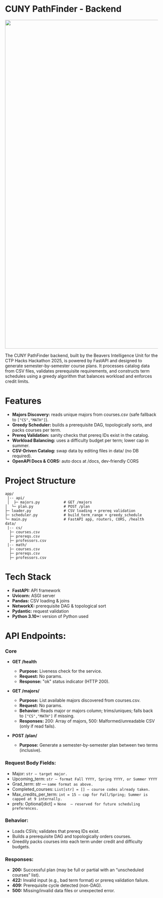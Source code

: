 # CUNY PathFinder - Backend
<div align="center"><img width="1920" height="1080" alt="CTP Hacks Presentation" src="https://github.com/user-attachments/assets/7c872add-b904-468f-9933-064d8f63f8ff"/></div>

The CUNY PathFinder backend, built by the Beavers Intelligence Unit for the CTP Hacks Hackathon 2025, is powered by FastAPI and designed to generate semester-by-semester course plans. It processes catalog data from CSV files, validates prerequisite requirements, and constructs term schedules using a greedy algorithm that balances workload and enforces credit limits.


# Features
- **Majors Discovery:** reads unique majors from courses.csv (safe fallback to ```["CS","MATH"]```).
- **Greedy Scheduler:** builds a prerequisite DAG, topologically sorts, and packs courses per term.
- **Prereq Validation:** sanity checks that prereq IDs exist in the catalog.
- **Workload Balancing:** uses a difficulty budget per term; lower cap in summer.
- **CSV-Driven Catalog:** swap data by editing files in data/ (no DB required).
- **OpenAPI Docs & CORS:** auto docs at /docs, dev-friendly CORS


# Project Structure
```
app/
 |-- api/
 │  ├─ majors.py           # GET /majors
│  └─ plan.py              # POST /plan
├─ loader.py               # CSV loading + prereq validation
├─ scheduler.py            # build_term_range + greedy_schedule
└─ main.py                 # FastAPI app, routers, CORS, /health
data/
 |-- cs/
  ├─ courses.csv
  ├─ prereqs.csv
  ├─ professors.csv
 |-- math/
  ├─ courses.csv
  ├─ prereqs.csv
  ├─ professors.csv
```


# Tech Stack
- **FastAPI:** API framework
- **Uvicorn:** ASGI server
- **Pandas:** CSV loading & joins
- **NetworkX:** prerequisite DAG & topological sort
- **Pydantic:** request validation
- **Python 3.10+:** version of Python used


# API Endpoints: 
### Core
- **GET /health**
  - **Purpose:** Liveness check for the service.
  - **Request:** No params.
  - **Response:** "ok" status indicator (HTTP 200).


- **GET /majors/**
  - **Purpose:** List available majors discovered from courses.csv.
  - **Request:** No params.
  - **Behavior:** Reads major or majors column; trims/uniques; falls back to ```["CS","MATH"]``` if missing.
  - **Responses:** 200: Array of majors, 500: Malformed/unreadable CSV (only if read fails).

- **POST /plan/**
  - **Purpose:** Generate a semester-by-semester plan between two terms (inclusive).

### Request Body Fields:
- Major: ```str — target major.```
- Upcoming_term: ```str — format Fall YYYY, Spring YYYY, or Summer YYYY``` 
- Grad_term: str — ```same format as above.```
- Completed_courses: ```List[str] = [] — course codes already taken.```
- Max_credits_per_term: ```int = 15 — cap for Fall/Spring; Summer is capped at 9 internally.```
- prefs: Optional[dict] = ```None  — reserved for future scheduling preferences.```

### Behavior:
- Loads CSVs; validates that prereq IDs exist.
- Builds a prerequisite DAG and topologically orders courses.
- Greedily packs courses into each term under credit and difficulty budgets.

### Responses:
 - **200:** Successful plan (may be full or partial with an “unscheduled courses” list).
 - **422:** Invalid input (e.g., bad term format) or prereq validation failure.
 - **409:** Prerequisite cycle detected (non-DAG).
 - **500:** Missing/invalid data files or unexpected error.
